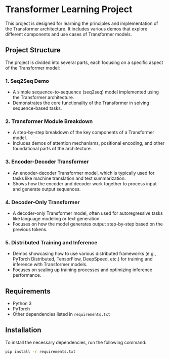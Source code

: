 # Transformer Learning Project

This project is designed for learning the principles and implementation of the Transformer architecture. It includes various demos that explore different components and use cases of Transformer models.

## Project Structure

The project is divided into several parts, each focusing on a specific aspect of the Transformer model:

### 1. **Seq2Seq Demo**
   - A simple sequence-to-sequence (seq2seq) model implemented using the Transformer architecture.
   - Demonstrates the core functionality of the Transformer in solving sequence-based tasks.

### 2. **Transformer Module Breakdown**
   - A step-by-step breakdown of the key components of a Transformer model.
   - Includes demos of attention mechanisms, positional encoding, and other foundational parts of the architecture.

### 3. **Encoder-Decoder Transformer**
   - An encoder-decoder Transformer model, which is typically used for tasks like machine translation and text summarization.
   - Shows how the encoder and decoder work together to process input and generate output sequences.

### 4. **Decoder-Only Transformer**
   - A decoder-only Transformer model, often used for autoregressive tasks like language modeling or text generation.
   - Focuses on how the model generates output step-by-step based on the previous tokens.

### 5. **Distributed Training and Inference**
   - Demos showcasing how to use various distributed frameworks (e.g., PyTorch Distributed, TensorFlow, DeepSpeed, etc.) for training and inference with Transformer models.
   - Focuses on scaling up training processes and optimizing inference performance.

## Requirements

- Python 3
- PyTorch 
- Other dependencies listed in `requirements.txt`

## Installation

To install the necessary dependencies, run the following command:

```bash
pip install -r requirements.txt
